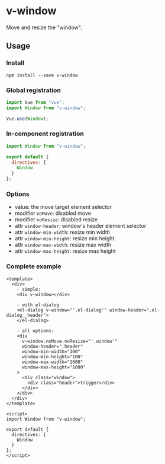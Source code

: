 # v-window

Move and resize the "window".

<demo name="base-usage" />

## Usage

### Install

```
npm install --save v-window
```

### Global registration

```js
import Vue from "vue";
import Window from "v-window";

Vue.use(Window);
```

### In-component registration

```js
import Window from "v-window";

export default {
  directives: {
    Window
  }
};
```

### Options

- value: the move target element selector
- modifier `noMove`: disabled move
- modifier `noResize`: disabled resize
- attr `window-header`: window's header element selector
- attr `window-min-width`: resize min width
- attr `window-min-height`: resize min height
- attr `window-max-width`: resize max width
- attr `window-max-height`: resize max height

### Complete example

```vue
<template>
  <div>
    - simple:
    <div v-window></div>

    - with el-dialog
    <el-dialog v-window="'.el-dialog'" window-header=".el-dialog__header">
    </el-dialog>

    - all options:
    <div
      v-window.noMove.noResize="'.window'"
      window-header=".header"
      window-min-width="100"
      window-min-height="100"
      window-max-width="1000"
      window-max-height="1000"
    >
      <div class="window">
        <div class="header">trigger</div>
      </div>
    </div>
  </div>
</template>

<script>
import Window from "v-window";

export default {
  directives: {
    Window
  }
};
</script>
```
